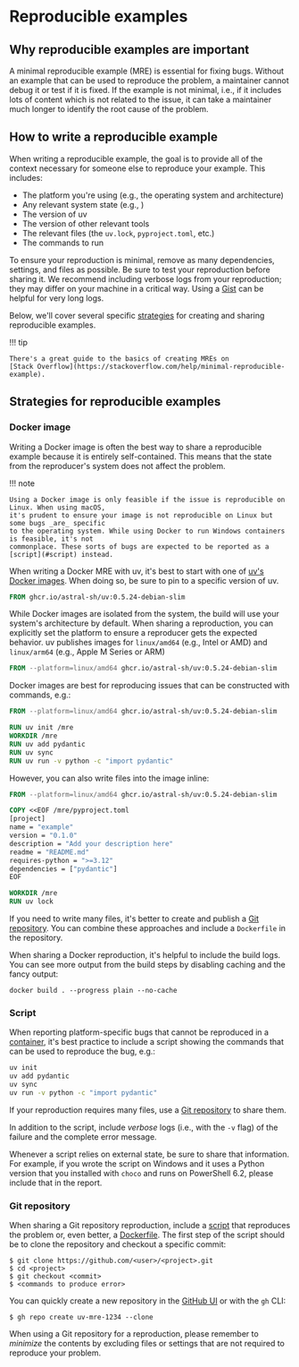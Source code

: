 # Reproducible examples

## Why reproducible examples are important

A minimal reproducible example (MRE) is essential for fixing bugs. Without an example that can be
used to reproduce the problem, a maintainer cannot debug it or test if it is fixed. If the example
is not minimal, i.e., if it includes lots of content which is not related to the issue, it can take
a maintainer much longer to identify the root cause of the problem.

## How to write a reproducible example

When writing a reproducible example, the goal is to provide all of the context necessary for
someone else to reproduce your example. This includes:

- The platform you're using (e.g., the operating system and architecture)
- Any relevant system state (e.g., )
- The version of uv
- The version of other relevant tools
- The relevant files (the `uv.lock`, `pyproject.toml`, etc.)
- The commands to run

To ensure your reproduction is minimal, remove as many dependencies, settings, and files as
possible. Be sure to test your reproduction before sharing it. We recommend including verbose logs
from your reproduction; they may differ on your machine in a critical way. Using a
[Gist](https://gist.github.com) can be helpful for very long logs.

Below, we'll cover several specific [strategies](#strategies-for-reproducible-examples) for creating
and sharing reproducible examples.

!!! tip

    There's a great guide to the basics of creating MREs on
    [Stack Overflow](https://stackoverflow.com/help/minimal-reproducible-example).

## Strategies for reproducible examples

### Docker image

Writing a Docker image is often the best way to share a reproducible example because it is entirely
self-contained. This means that the state from the reproducer's system does not affect the problem.

!!! note

    Using a Docker image is only feasible if the issue is reproducible on Linux. When using macOS,
    it's prudent to ensure your image is not reproducible on Linux but some bugs _are_ specific
    to the operating system. While using Docker to run Windows containers is feasible, it's not
    commonplace. These sorts of bugs are expected to be reported as a [script](#script) instead.

When writing a Docker MRE with uv, it's best to start with one of
[uv's Docker images](../../guides/integration/docker.md#available-images). When doing so, be sure to
pin to a specific version of uv.

```Dockerfile
FROM ghcr.io/astral-sh/uv:0.5.24-debian-slim
```

While Docker images are isolated from the system, the build will use your system's architecture by
default. When sharing a reproduction, you can explicitly set the platform to ensure a reproducer
gets the expected behavior. uv publishes images for `linux/amd64` (e.g., Intel or AMD) and
`linux/arm64` (e.g., Apple M Series or ARM)

```Dockerfile
FROM --platform=linux/amd64 ghcr.io/astral-sh/uv:0.5.24-debian-slim
```

Docker images are best for reproducing issues that can be constructed with commands, e.g.:

```Dockerfile
FROM --platform=linux/amd64 ghcr.io/astral-sh/uv:0.5.24-debian-slim

RUN uv init /mre
WORKDIR /mre
RUN uv add pydantic
RUN uv sync
RUN uv run -v python -c "import pydantic"
```

However, you can also write files into the image inline:

```Dockerfile
FROM --platform=linux/amd64 ghcr.io/astral-sh/uv:0.5.24-debian-slim

COPY <<EOF /mre/pyproject.toml
[project]
name = "example"
version = "0.1.0"
description = "Add your description here"
readme = "README.md"
requires-python = ">=3.12"
dependencies = ["pydantic"]
EOF

WORKDIR /mre
RUN uv lock
```

If you need to write many files, it's better to create and publish a
[Git repository](#git-repository). You can combine these approaches and include a `Dockerfile` in
the repository.

When sharing a Docker reproduction, it's helpful to include the build logs. You can see more output
from the build steps by disabling caching and the fancy output:

```console
docker build . --progress plain --no-cache
```

### Script

When reporting platform-specific bugs that cannot be reproduced in a [container](#docker-image),
it's best practice to include a script showing the commands that can be used to reproduce the bug,
e.g.:

```bash
uv init
uv add pydantic
uv sync
uv run -v python -c "import pydantic"
```

If your reproduction requires many files, use a [Git repository](#git-repository) to share them.

In addition to the script, include _verbose_ logs (i.e., with the `-v` flag) of the failure and the
complete error message.

Whenever a script relies on external state, be sure to share that information. For example, if you
wrote the script on Windows and it uses a Python version that you installed with `choco` and runs on
PowerShell 6.2, please include that in the report.

### Git repository

When sharing a Git repository reproduction, include a [script](#script) that reproduces the problem
or, even better, a [Dockerfile](#docker-image). The first step of the script should be to clone the
repository and checkout a specific commit:

```console
$ git clone https://github.com/<user>/<project>.git
$ cd <project>
$ git checkout <commit>
$ <commands to produce error>
```

You can quickly create a new repository in the [GitHub UI](https://github.com/new) or with the `gh`
CLI:

```console
$ gh repo create uv-mre-1234 --clone
```

When using a Git repository for a reproduction, please remember to _minimize_ the contents by
excluding files or settings that are not required to reproduce your problem.
